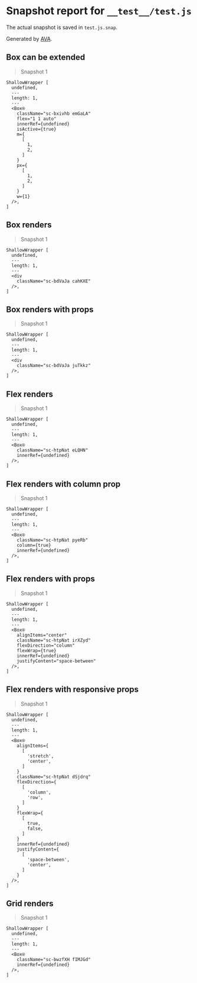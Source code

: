 # Snapshot report for `__test__/test.js`

The actual snapshot is saved in `test.js.snap`.

Generated by [AVA](https://ava.li).

## Box can be extended

> Snapshot 1

    ShallowWrapper [
      undefined,
      ---
      length: 1,
      ---
      <Box⍟
        className="sc-bxivhb emGaLA"
        flex="1 1 auto"
        innerRef={undefined}
        isActive={true}
        m={
          [
            1,
            2,
          ]
        }
        px={
          [
            1,
            2,
          ]
        }
        w={1}
      />,
    ]

## Box renders

> Snapshot 1

    ShallowWrapper [
      undefined,
      ---
      length: 1,
      ---
      <div
        className="sc-bdVaJa cahKXE"
      />,
    ]

## Box renders with props

> Snapshot 1

    ShallowWrapper [
      undefined,
      ---
      length: 1,
      ---
      <div
        className="sc-bdVaJa juTkkz"
      />,
    ]

## Flex renders

> Snapshot 1

    ShallowWrapper [
      undefined,
      ---
      length: 1,
      ---
      <Box⍟
        className="sc-htpNat eLQHN"
        innerRef={undefined}
      />,
    ]

## Flex renders with column prop

> Snapshot 1

    ShallowWrapper [
      undefined,
      ---
      length: 1,
      ---
      <Box⍟
        className="sc-htpNat pyeRb"
        column={true}
        innerRef={undefined}
      />,
    ]

## Flex renders with props

> Snapshot 1

    ShallowWrapper [
      undefined,
      ---
      length: 1,
      ---
      <Box⍟
        alignItems="center"
        className="sc-htpNat irXZyd"
        flexDirection="column"
        flexWrap={true}
        innerRef={undefined}
        justifyContent="space-between"
      />,
    ]

## Flex renders with responsive props

> Snapshot 1

    ShallowWrapper [
      undefined,
      ---
      length: 1,
      ---
      <Box⍟
        alignItems={
          [
            'stretch',
            'center',
          ]
        }
        className="sc-htpNat dSjdrq"
        flexDirection={
          [
            'column',
            'row',
          ]
        }
        flexWrap={
          [
            true,
            false,
          ]
        }
        innerRef={undefined}
        justifyContent={
          [
            'space-between',
            'center',
          ]
        }
      />,
    ]

## Grid renders

> Snapshot 1

    ShallowWrapper [
      undefined,
      ---
      length: 1,
      ---
      <Box⍟
        className="sc-bwzfXH fIMJGd"
        innerRef={undefined}
      />,
    ]
